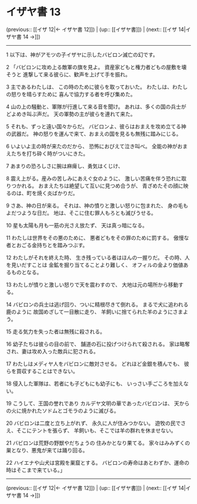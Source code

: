 # イザヤ書 13

(previous:: [[イザ 12|← イザヤ書 12]]) | (up:: [[イザヤ書]]) | (next:: [[イザ 14|イザヤ書 14 →]])

***


1 以下は、神がアモツの子イザヤに示したバビロン滅亡の幻です。 

2 「バビロンに攻め上る敵軍の旗を見よ。 資産家どもと権力者どもの屋敷を壊そうと 進撃して来る彼らに、歓声を上げて手を振れ。 

3 主であるわたしは、 この時のために彼らを取っておいた。 わたしは、わたしの怒りを晴らすために 喜んで協力する者を呼び集めた。 

4 山の上の騒動と、軍隊が行進して来る音を聞け。 あれは、多くの国の兵士がどよめき叫ぶ声だ。 天の軍勢の主が彼らを連れて来た。 

5 それも、ずっと遠い国々からだ。 バビロンよ、彼らはおまえを攻め立てる神の武器だ。 神の怒りを運んで来て、おまえの国を見るも無残に踏みにじる。 

6 いよいよ主の時が来たのだから、 恐怖におびえて泣き叫べ。 全能の神がおまえたちを打ち砕く時がついにきた。 

7 あまりの恐ろしさに腕は麻痺し、勇気はくじけ、 

8 震え上がる。産みの苦しみにあえぐ女のように、 激しい苦痛を伴う恐れに取りつかれる。 おまえたちは絶望して互いに見つめ合うが、 青ざめたその顔に映るのは、町を焼く炎ばかりだ。 

9 さあ、神の日が来る。 それは、神の憤りと激しい怒りに包まれた、 身の毛もよだつような日だ。 地は、そこに住む罪人もろとも滅びうせる。 

10 星も太陽も月も一筋の光さえ放たず、 天は真っ暗になる。 

11 わたしは世界をその悪のために、 悪者どもをその罪のために罰する。 傲慢な者とおごる金持ちとを踏みつぶす。 

12 わたしがそれを終えた時、 生き残っている者はほんの一握りだ。 その時、人を見いだすことは 金鉱を掘り当てることより難しく、 オフィルの金より価値あるものとなる。 

13 わたしが憤りと激しい怒りで天を震わすので、 大地は元の場所から移動する。 

14 バビロンの兵士は逃げ回り、ついに精根尽きて倒れる。 まるで犬に追われる鹿のように 故国めざして一目散に走り、 羊飼いに捨てられた羊のようにさまよう。 

15 走る気力を失った者は無残に殺される。 

16 幼子たちは彼らの目の前で、 舗道の石に投げつけられて殺される。 家は略奪され、妻は攻め入った敵兵に犯される。 

17 わたしはメディヤ人をバビロンに敵対させる。 どれほど金銀を積んでも、 彼らを買収することはできない。 

18 侵入した軍隊は、若者にも子どもにも幼子にも、 いっさい手ごころを加えない。 

19 こうして、王国の誉れであり カルデヤ文明の華であったバビロンは、 天からの火に焼かれたソドムとゴモラのように滅びる。 

20 バビロンは二度と立ち上がれず、 永久に人が住みつかない。 遊牧の民でさえ、そこにテントを張らず、 羊飼いも、そこでは羊の群れを休ませない。 

21 バビロンは荒野の野獣やだちょうの 住みかとなり果てる。 家々はみみずくの巣となり、悪鬼が来ては踊り回る。 

22 ハイエナや山犬は宮殿を巣窟とする。 バビロンの寿命はあとわずか、運命の時はそこまで来ている。」

***

(previous:: [[イザ 12|← イザヤ書 12]]) | (up:: [[イザヤ書]]) | (next:: [[イザ 14|イザヤ書 14 →]])
